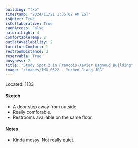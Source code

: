 ```yaml
---
building: "fxb"
timestamp: "2024/11/21 1:35:02 AM EST"
isQuiet: True
isCollaborative: True
caenAccess: False
naturalLight: 4
comfortableTemp: 2
outletAvailability: 2
furnitureComfort: 1
restroomDistance: 3
reservable: True
busyness: 2
title: "Study Spot 2 in Francois-Xavier Bagnoud Building"
image: "/images/IMG_0522 - Yuchen Jiang.JPG"
---
```


Located: 1133

#### Sketch
- A door step away from outside.
- Really comforable.
- Restrooms available on the same floor.


#### Notes
- Kinda messy. Not really quiet.

